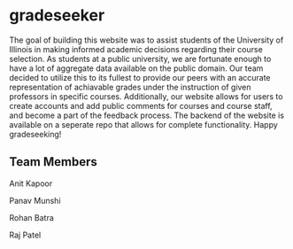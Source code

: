 # gradeseeker

The goal of building this website was to assist students of the University of Illinois in making informed academic decisions regarding their course selection. As students at a public university, we are fortunate enough to have a lot of aggregate data available on the public domain. Our team decided to utilize this to its fullest to provide our peers with an accurate representation of achiavable grades under the instruction of given professors in specific courses. Additionally, our website allows for users to create accounts and add public comments for courses and course staff, and become a part of the feedback process. The backend of the website is available on a seperate repo that allows for complete functionality. Happy gradeseeking!

[Backend reference]:https://github.com/anitKapoor/Gradeseeker_Backend

## Team Members

Anit Kapoor

Panav Munshi

Rohan Batra

Raj Patel

